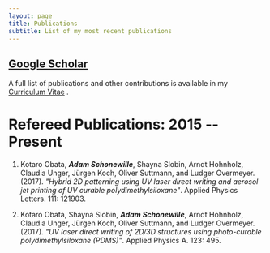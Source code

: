 ```yaml
---
layout: page
title: Publications
subtitle: List of my most recent publications
---
```


## [Google Scholar](https://scholar.google.ca/citations?user=kkYdbDMAAAAJ&hl=en&oi=ao)

A full list of publications and other contributions is available in my [Curriculum Vitae](https://adamschonewille.github.io/pdfs/20180917_Adam_Schonewille_CV.pdf "Curriculum Vitae") .


<!--The name of students that work under my supervision are *italicized*.-->

<!--
# Work Submitted or in Progress
-->

<!--
1) ***Gabriela V. Cohen Freue***, *David Kepplinger*, Matias Salibian-Barrera, and *Ezequiel Smucler*. PENSE: a Penalized Elastic Net S-Estimator. Submitted to the *Annals of Applied Statistics*, with accompanying CRAN library [pense](https://cran.r-project.org/package=pense); Completed. Authors are ordered alphabetically. [pdf](https://gcohenfr.github.io/pdfs/PENSE_manuscript.pdf).

2) Daisuke Ennishi, Shannon Healy, Ali Bashashati, Saeed Saberi, Christoffer Hother, Anja Mottok, Fong Chun Chan, Lauren Chong, Robert Kridel, Merrill Boyle, Barbara Meissner, Tomohiro Aoki, Katsuyoshi Takata, Bruce W. Woolcock, Adele Telenius, Abigail Baticados, Angel Madero, Pedro Farinha, Graham W. Slack, Susana Ben-Neriah, Daniel Lai, Allen W. Zhang, Sohrab Salehi, Hennady P. Shulha, *Derek S. Chiu*, Sara Mostafavi, Alina S. Gerrie, Diego Villa, Laurie H. Sehn, Kerry J. Savage, Andrew J. Mungall, Andrew P. Weng, Ryan D. Morin, ***Gabriela V. Cohen Freue***, Joseph M. Connors, Marco A. Marra, Sohrab P. Shah, Randy D. Gascoyne, David W. Scott, and Christian Steidl. TMEM30A loss-of-function mutations increase drug sensitivity and improve outcome in diffuse large B-cell lymphoma. Submitted to *Nature Medicine* on October 25th, 2017.

3) *Mohammad A Anwar*\*, *Darlene Liying Dai*\*, Janet Wilson-McManus, Gordon A. Francis, Christoph H Borchers, Bruce M. McManus, John S. Hill, ***Gabriela V. Cohen Freue***. Multiplexed LC/ESI-MRM-MS-based Assay for Identification of Coronary Artery Disease Biomarkers in Human Plasma. *Proteomics-Clinical Applications* Invited to revise and resubmit. \*Equal contributors

4) *Hao Luo*, ***Gabriela V. Cohen Freue***, *Xin Zhao*, Alexandre Bouchard-Cote, Igor Burstyn, Paul Gustafson. A new perspective on the benefits of the gene-environment independence in case-control studies. Submitted to the *Canadian Journal of Statistics* on August 31st, 2017.

5) *David Kepplinger*, *Joe Watson* and ***Gabriela V. Cohen Freue***. A comprehensive study of regularized instrumental variables estimators with applications to genomics. To be submitted to *PLoS Computational Biology*; 70% completed.

<br>
-->
# Refereed Publications: 2015 -- Present
<!-- EXAMPLES
1) *Singh, Amrit*, Shannon, Casey, Kim, Young Woong, Yang, Chen Xi, Balshaw, Robert, ***Cohen Freue, Gabriela***, Gauvreau, Gail, FitzGerald, J Mark, Boulet, Louis-Philippe, O'Byrne, Paul, Tebbutt, Scott. Novel blood-based transcriptional biomarker panels predict the late phase asthmatic response. *American Journal of Respiratory and Critical Care Medicine*. Accepted.

2) *Nikolaus Fortelny*, Christopher Overall, Paul Pavlidis, ***Gabriela V. Cohen Freue***. (2017) Can we predict protein from mRNA levels? *Nature* ***547***, E19–E20, doi:10.1038/nature22293 [Link](http://rdcu.be/uvBy) and [pdf](https://gcohenfr.github.io/pdfs/Manuscript_Fortelny_2016-03-03740B.pdf) of the accepted version. With accompanying Shiny Application [here](https://dakep.shinyapps.io/central-dogma/).
-->

1) Kotaro Obata, ***Adam Schonewille***, Shayna Slobin, Arndt Hohnholz, Claudia Unger, Jürgen Koch, Oliver Suttmann, and Ludger Overmeyer. (2017). *"Hybrid 2D patterning using UV laser direct writing and aerosol jet printing of UV curable polydimethylsiloxane"*. Applied Physics Letters. 111: 121903.

2) Kotaro Obata, Shayna Slobin, ***Adam Schonewille***, Arndt Hohnholz, Claudia Unger, Jürgen Koch, Oliver Suttmann, and Ludger Overmeyer. (2017). *"UV laser direct writing of 2D/3D structures using photo-curable polydimethylsiloxane (PDMS)"*. Applied Physics A. 123: 495.

<br>

<!--
# Selected Publications
-->

<!--
***Freue GV***, Sasaki M, Meredith A, Günther OP, Bergman A, Takhar M, Mui A, Balshaw RF, Ng RT, Opushneva N, Hollander Z, Li G, Borchers CH, Wilson-McManus J, McManus BM, Keown PA, McMaster WR (2010) Proteomic signatures in plasma during early acute renal allograft rejection. *Mol Cell Proteomics* ***9*** 1954-1967. [PubMed](https://www.ncbi.nlm.nih.gov/pubmed/20501940)

***Cohen Freue GV***,  Hollander Z, Shen E, Zamar RH, Balshaw R, Scherer A, McManus B, Keown P, McMaster WR, Ng RT. (2007)  MDQC: a new quality assessment method for microarrays based on quality control reports. *Bioinformatics* ***23***, 3162-3169. [PubMed](https://www.ncbi.nlm.nih.gov/pubmed/17933854)

***Gabriela V. Cohen Freue***. (2007) The Pitman Estimator of the Cauchy Location Parameter. *Journal of Statistical Planning and Inference* ***137*** 1900-1913. [link](http://www.sciencedirect.com/science/article/pii/S0378375806001285)

***Cohen-Freue, G***; Holzer, TR; Forney, JD; McMaster, WR. (2007) Global Gene Expression in Leishmania. *International Journal for Parasitology* ***37*** 1077-1086. [PubMed](https://www.ncbi.nlm.nih.gov/pubmed/17574557)

Leifso, K; ***Cohen-Freue, G***; Dogra, N; Murray, A; McMaster, WR. (2007) Genomic and Proteomic Expression Analysis of Leishmania Promastigote and Amastigote Life Stages: The Leishmania Genome is Constitutively Expressed. *Molecular and Biochemical Parasitology* ***152***, 35-46. [PubMed](https://www.ncbi.nlm.nih.gov/pubmed/17188763)
-->
